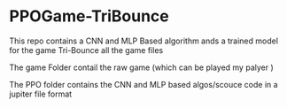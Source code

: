 # PPOGame-TriBounce
This repo contains a CNN and MLP Based algorithm ands a trained model for the game Tri-Bounce all the game files 

The game Folder contail the raw game (which can be played my palyer )

The PPO folder contains the CNN and MLP based algos/scouce code in a jupiter file format
